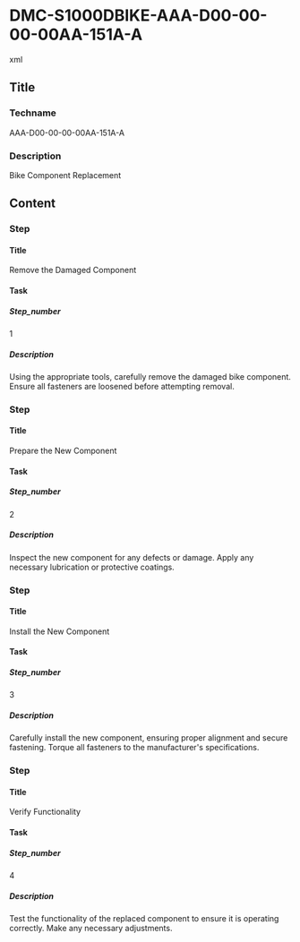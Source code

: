 # DMC-S1000DBIKE-AAA-D00-00-00-00AA-151A-A

xml
<procedure xmlns:dc="http://www.purl.org/dc/elements/1.1/" xmlns:rdf="http://www.w3.org/1999/02/22-rdf-syntax-ns#" xmlns:xlink="http://www.w3.org/1999/xlink" xmlns:xsi="http://www.w3.org/2001/XMLSchema-instance" xsi:noNamespaceSchemaLocation="http://www.s1000d.org/S1000D_6/xml_schema_flat/proced.xsd">
## Title

### Techname
AAA-D00-00-00-00AA-151A-A
### Description
Bike Component Replacement
## Content

### Step

#### Title
Remove the Damaged Component
#### Task

##### Step_number
1
##### Description
Using the appropriate tools, carefully remove the damaged bike component. Ensure all fasteners are loosened before attempting removal.
### Step

#### Title
Prepare the New Component
#### Task

##### Step_number
2
##### Description
Inspect the new component for any defects or damage. Apply any necessary lubrication or protective coatings.
### Step

#### Title
Install the New Component
#### Task

##### Step_number
3
##### Description
Carefully install the new component, ensuring proper alignment and secure fastening. Torque all fasteners to the manufacturer's specifications.
### Step

#### Title
Verify Functionality
#### Task

##### Step_number
4
##### Description
Test the functionality of the replaced component to ensure it is operating correctly. Make any necessary adjustments.